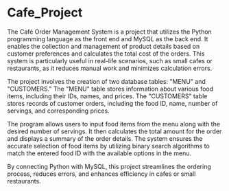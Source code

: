 # Cafe_Project
The Café Order Management System is a project that utilizes the Python programming language as the front end and MySQL as the back end. It enables the collection and management of product details based on customer preferences and calculates the total cost of the orders. This system is particularly useful in real-life scenarios, such as small cafes or restaurants, as it reduces manual work and minimizes calculation errors.

The project involves the creation of two database tables: "MENU" and "CUSTOMERS." The "MENU" table stores information about various food items, including their IDs, names, and prices. The "CUSTOMERS" table stores records of customer orders, including the food ID, name, number of servings, and corresponding prices.

The program allows users to input food items from the menu along with the desired number of servings. It then calculates the total amount for the order and displays a summary of the order details. The system ensures the accurate selection of food items by utilizing binary search algorithms to match the entered food ID with the available options in the menu.

By connecting Python with MySQL, this project streamlines the ordering process, reduces errors, and enhances efficiency in cafes or small restaurants.

